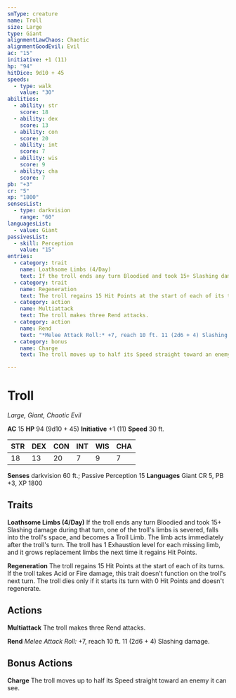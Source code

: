 ```yaml
---
smType: creature
name: Troll
size: Large
type: Giant
alignmentLawChaos: Chaotic
alignmentGoodEvil: Evil
ac: "15"
initiative: +1 (11)
hp: "94"
hitDice: 9d10 + 45
speeds:
  - type: walk
    value: "30"
abilities:
  - ability: str
    score: 18
  - ability: dex
    score: 13
  - ability: con
    score: 20
  - ability: int
    score: 7
  - ability: wis
    score: 9
  - ability: cha
    score: 7
pb: "+3"
cr: "5"
xp: "1800"
sensesList:
  - type: darkvision
    range: "60"
languagesList:
  - value: Giant
passivesList:
  - skill: Perception
    value: "15"
entries:
  - category: trait
    name: Loathsome Limbs (4/Day)
    text: If the troll ends any turn Bloodied and took 15+ Slashing damage during that turn, one of the troll's limbs is severed, falls into the troll's space, and becomes a Troll Limb. The limb acts immediately after the troll's turn. The troll has 1 Exhaustion level for each missing limb, and it grows replacement limbs the next time it regains Hit Points.
  - category: trait
    name: Regeneration
    text: The troll regains 15 Hit Points at the start of each of its turns. If the troll takes Acid or Fire damage, this trait doesn't function on the troll's next turn. The troll dies only if it starts its turn with 0 Hit Points and doesn't regenerate.
  - category: action
    name: Multiattack
    text: The troll makes three Rend attacks.
  - category: action
    name: Rend
    text: "*Melee Attack Roll:* +7, reach 10 ft. 11 (2d6 + 4) Slashing damage."
  - category: bonus
    name: Charge
    text: The troll moves up to half its Speed straight toward an enemy it can see.

---
```


# Troll
*Large, Giant, Chaotic Evil*

**AC** 15
**HP** 94 (9d10 + 45)
**Initiative** +1 (11)
**Speed** 30 ft.

| STR | DEX | CON | INT | WIS | CHA |
| --- | --- | --- | --- | --- | --- |
| 18 | 13 | 20 | 7 | 9 | 7 |

**Senses** darkvision 60 ft.; Passive Perception 15
**Languages** Giant
CR 5, PB +3, XP 1800

## Traits

**Loathsome Limbs (4/Day)**
If the troll ends any turn Bloodied and took 15+ Slashing damage during that turn, one of the troll's limbs is severed, falls into the troll's space, and becomes a Troll Limb. The limb acts immediately after the troll's turn. The troll has 1 Exhaustion level for each missing limb, and it grows replacement limbs the next time it regains Hit Points.

**Regeneration**
The troll regains 15 Hit Points at the start of each of its turns. If the troll takes Acid or Fire damage, this trait doesn't function on the troll's next turn. The troll dies only if it starts its turn with 0 Hit Points and doesn't regenerate.

## Actions

**Multiattack**
The troll makes three Rend attacks.

**Rend**
*Melee Attack Roll:* +7, reach 10 ft. 11 (2d6 + 4) Slashing damage.

## Bonus Actions

**Charge**
The troll moves up to half its Speed straight toward an enemy it can see.
